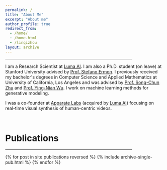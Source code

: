 ```yaml
---
permalink: /
title: "About Me"
excerpt: "About me"
author_profile: true
redirect_from: 
  - /home/
  - /home.html
  - /linqizhou
layout: archive
--- 
```


<hr style="width:80%;text-align:left;margin-left:0">

I am a Research Scientist at [Luma AI](https://lumalabs.ai/dream-machine). I am also a Ph.D. student (on leave) at Stanford University advised by [Prof. Stefano Ermon](https://cs.stanford.edu/~ermon/). I previously received my bachelor's degrees in Computer Science and Applied
Mathematics at University of California, Los Angeles and was advised by [Prof. Song-Chun Zhu](http://www.stat.ucla.edu/~sczhu/) and [Prof. Ying-Nian Wu](http://www.stat.ucla.edu/~ywu/me.html). 
I work on machine learning methods for generative modeling.

I was a co-founder at [Apparate Labs](https://apparate.ai/index.html) (acquired by [Luma AI](https://lumalabs.ai/dream-machine)) focusing on real-time visual synthesis of human-centric videos. 


<br>

<h1 id="publications"> Publications</h1>

<hr style="width:80%;text-align:left;margin-left:0">

{% for post in site.publications reversed %}
  {% include archive-single-pub.html %}
{% endfor %}